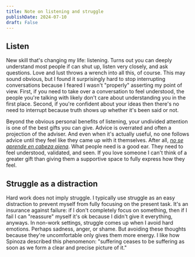 ```yaml
---
title: Note on listening and struggle
publishDate: 2024-07-10
draft: False
---
```


## Listen

New skill that's changing my life: listening. 
Turns out you can deeply understand most people if can shut up, listen very closely, and ask questions.
Love and lust throws a wrench into all this, of course.
This may sound obvious, but I found it surprisingly hard to stop interrupting conversations because I feared I wasn't "properly" asserting my point of view. 
First, if you need to take over a conversation to feel understood, the people you're talking with likely don't care about understanding you in the first place. 
Second, if you're confident about your ideas then there's no need to interrupt because truth shows up whether it's been said or not.

Beyond the obvious personal benefits of listening, your undivided attention is one of the best gifts you can give.
Advice is overrated and often a projection of the adviser.
And even when it's actually useful, no one follows advice until they feel like they came up with it themselves. 
After all, [_no se aprende en cabeza ajena_](https://forum.wordreference.com/threads/nadie-aprende-en-cabeza-ajena.451203/#:~:text=%22Nobody%20learns%20from%20other%20people's%20mistakes%22.). 
What people need is a good ear.
They need to feel understood, validated, and seen.
If you love someone I can't think of a greater gift than giving them a supportive space to fully express how they feel. 

## Struggle as a distraction

Hard work does not imply struggle. 
I typically use struggle as an easy distraction to prevent myself from fully focusing on the present task.
It's an insurance against failure: if I don't completely focus on something, then if I fail I can "reassure" myself it's ok because I didn't give it everything, anyways.
In non-work settings, struggle comes up when I avoid hard emotions.
Perhaps sadness, anger, or shame.
But avoiding these thoughts because they're uncomfortable only gives them more energy.
I like how Spinoza described this phenomenon: "suffering ceases to be suffering as soon as we form a clear and precise picture of it."

